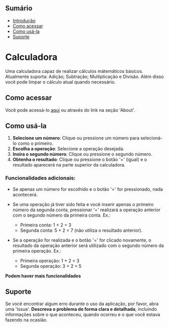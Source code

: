 ## Sumário

- [Introdução](#introdução)
- [Como acessar](#como-acessar)
- [Como usá-la](#como-usá-la)
- [Suporte](#suporte)

**<h1 id="introdução">Calculadora</h1>**

Uma calculadora capaz de realizar cálculos mátemáticos básicos. Atualmente suporta: Adição; Subtração; Multiplicação e Divisão. Além disso você pode limpar o cálculo atual quando necessário.

<h2 id="como-acessar">Como acessar</h2>

Você pode acessá-lo [aqui](https://calculator-gal.netlify.app/) ou através do link na seção 'About'.


<h2 id="como-usá-la">Como usá-la</h2>

1. **Selecione um número**: Clique ou pressione um número para selecioná-lo como o primeiro.
2. **Escolha a operação**: Selecione a operação desejada.
3. **Insira o segundo número**: Clique ou pressione o segundo número.
4. **Obtenha o resultado**: Clique ou pressione o botão '=' (igual) e o resultado aparecerá na parte superior da calculadora.

### Funcionalidades adicionais:
- Se apenas um número for escolhido e o botão '=' for pressionado, nada acontecerá.

- Se uma operação já tiver sido feita e você inserir apenas o primeiro número da segunda conta, pressionar '=' realizará a operação anterior com o segundo número da primeira conta. Ex.:
    - Primeira conta: 1 + 2 = 3
    - Segunda conta: 5 + 2 = 7 (não utiliza o resultado anterior).

- Se a operação for realizada e o botão '=' for clicado novamente, o resultado da operação anterior será utilizado com o segundo número da primeira operação. Ex.:
    - Primeira operação: 1 + 2 = 3
    - Segunda operação: 3 + 2 = 5

**Podem haver mais funcionalidades**

<h2 id="suporte">Suporte</h2>

Se você encontrar algum erro durante o uso da aplicação, por favor, abra uma 'Issue'. **Descreva o problema de forma clara e detalhada**, incluindo informações sobre o que aconteceu, quando ocorreu e o que você estava fazendo na ocasião.
